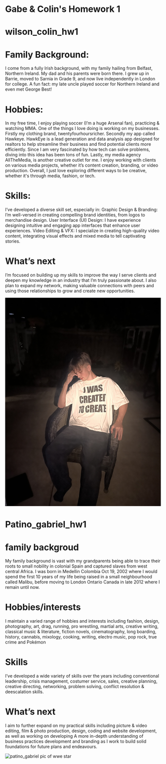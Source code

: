 # Gabe & Colin's Homework 1 

# wilson_colin_hw1
 
# Family Background:

I come from a fully Irish background, with my family hailing from Belfast, Northern Ireland. My dad and his parents were born there. I grew up in Barrie, moved to Sarnia in Grade 9, and now live independently in London for college. A fun fact: my late uncle played soccer for Northern Ireland and even met George Best!

# Hobbies:

In my free time, I enjoy playing soccer (I’m a huge Arsenal fan), practicing & watching MMA. One of the things I love doing is working on my businesses. Firstly my clothing brand, twentyfourhoursricher. Secondly my app called Hawkeye. HawkEye is a lead generation and data analysis app designed for realtors to help streamline their business and find potential clients more efficiently. Since I am very fascinated by how tech can solve problems, diving into this idea has been tons of fun. Lastly, my media agency AllTheMedia, is another creative outlet for me. I enjoy working with clients on various media projects, whether it’s content creation, branding, or video production.  Overall, I just love exploring different ways to be creative, whether it's through media, fashion, or tech.

# Skills:

I’ve developed a diverse skill set, especially in: Graphic Design & Branding: I’m well-versed in creating compelling brand identities, from logos to merchandise design. User Interface (UI) Design: I have experience designing intuitive and engaging app interfaces that enhance user experiences. Video Editing & VFX: I specialize in creating high-quality video content, integrating visual effects and mixed media to tell captivating stories.

# What’s next 
I’m focused on building up my skills to improve the way I serve clients and deepen my knowledge in an industry that I’m truly passionate about. I also plan to expand my network, making valuable connections with peers and using those relationships to grow and create new opportunities.

![picture of me sitting in a chair](https://github.com/colinwilsonn/wilson_colin_hw1/blob/main/images/wilson_colin_pic.jpeg?raw=true)

# Patino_gabriel_hw1

# family backgroud
My family background is vast with my grandparents being able to trace their roots to small nobility in colonial Spain and captured slaves from west central Africa. I was born in Medellin Colombia Oct 19, 2002 where I would spend the first 10 years of my life being raised in a small neighbourhood called Malibu, before moving to London Ontario Canada in late 2012 where I remain until now. 
# Hobbies/interests
I maintain a varied range of hobbies and interests including fashion, design, photography, art, drag, running, pro wrestling, martial arts, creative writing, classical music & literature, fiction novels, cinematography, long boarding, history, cannabis, mixology, cooking, writing, electro music, pop rock, true crime and Pokémon 
# Skills
I’ve developed a wide variety of skills over the years including conventional leadership, crisis management, costumer service, sales, creative planning, creative directing, networking, problem solving, conflict resolution &  deescalation skills. 
# What’s next 
I aim to further expand on my practical skills including picture & video editing, film & photo production, design, coding and website development, as well as working on developing A more in-depth understanding of business practices development and branding as I work to build solid foundations for future plans and endeavours.

![patino_gabriel pic of wwe star](https://github.com/user-attachments/assets/3c88889d-2866-46f9-8a59-e33653657f2e)
